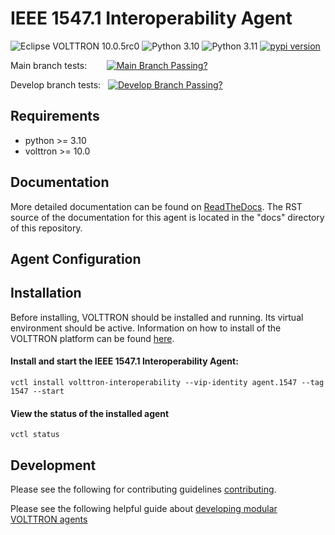 # IEEE 1547.1 Interoperability Agent

![Eclipse VOLTTRON 10.0.5rc0](https://img.shields.io/badge/Eclipse%20VOLTTRON-10.0.5rc0-red.svg)
![Python 3.10](https://img.shields.io/badge/python-3.10-blue.svg)
![Python 3.11](https://img.shields.io/badge/python-3.11-blue.svg)
[![pypi version](https://img.shields.io/pypi/v/volttron-interoperability.svg)](https://pypi.org/project/volttron-interoperability/)

Main branch tests:&nbsp;&nbsp;&nbsp;&nbsp;&nbsp;&nbsp;&nbsp; [![Main Branch Passing?](https://github.com/eclipse-volttron/volttron-interoperability/actions/workflows/run-tests.yml/badge.svg?branch=main)](https://github.com/eclipse-volttron/volttron-interoperability/actions/workflows/run-tests.yml)

Develop branch tests:&nbsp;&nbsp; [![Develop Branch Passing?](https://github.com/eclipse-volttron/volttron-interoperability/actions/workflows/run-tests.yml/badge.svg?branch=develop)](https://github.com/eclipse-volttron/volttron-interoperability/actions/workflows/run-tests.yml)


## Requirements

* python >= 3.10
* volttron >= 10.0 

## Documentation

More detailed documentation can be found on
[ReadTheDocs](https://eclipse-volttron.readthedocs.io/en/latest/external-docs/volttron-interoperability/index.html). The RST source
of the documentation for this agent is located in the "docs" directory of this repository.

## Agent Configuration


## Installation

Before installing, VOLTTRON should be installed and running.  Its virtual environment should be active.
Information on how to install of the VOLTTRON platform can be found
[here](https://github.com/eclipse-volttron/volttron-core).

#### Install and start the IEEE 1547.1 Interoperability Agent:

```shell
vctl install volttron-interoperability --vip-identity agent.1547 --tag 1547 --start
```

#### View the status of the installed agent

```shell
vctl status
```

## Development

Please see the following for contributing guidelines [contributing](https://github.com/eclipse-volttron/volttron-core/blob/develop/CONTRIBUTING.md).

Please see the following helpful guide about [developing modular VOLTTRON agents](https://github.com/eclipse-volttron/volttron-core/blob/develop/DEVELOPING_ON_MODULAR.md)

